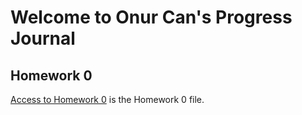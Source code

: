 #   Welcome to Onur Can's Progress Journal

## Homework 0

[Access to Homework 0](files/HW-0.rtf) is the Homework 0 file.


